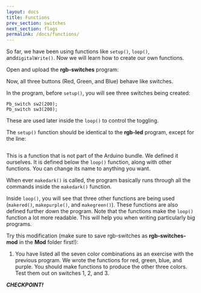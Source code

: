 ```yaml
---
layout: docs
title: Functions
prev_section: switches
next_section: flags
permalink: /docs/functions/
---
```


So far, we have been using functions like ```setup()```, ```loop()```, and```digitalWrite()```. Now we will learn how to create our own functions.

Open and upload the **rgb-switches** program:

Now, all three buttons (Red, Green, and Blue) behave like switches.

In the program, before ```setup()```, you will see three switches being created:

```Pb_switch sw1(200);
Pb_switch sw2(200);
Pb_switch sw3(200);
```

These are used later inside the ```loop()``` to control the toggling.

The ```setup()``` function should be identical to the **rgb-led** program, except for the line:

```  makedark();
```

This is a function that is not part of the Arduino bundle. We defined
it ourselves. It is defined below the ```loop()``` function, along with other functions. You can change its name to anything you want.

When ever ```makedark()``` is called, the program basically runs through all the commands inside the ```makedark()``` function.

Inside ```loop()```, you will see that three other functions are being used (```makered()```, ```makepurple()```, and ```makegreen()```). These functions are also defined further down the program. Note that the functions make the ```loop()``` function a lot more readable. This will help you when writing particularly big programs.

Try this modification (make sure to save rgb-switches as **rgb-switches-mod** in the **Mod** folder first!):

1. You have listed all the seven color combinations as an exercise with
the previous program. We wrote the functions for red, green, blue, and purple. You should make functions to produce the other three colors. Test them out on switches 1, 2, and 3.

**_CHECKPOINT!_**


